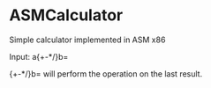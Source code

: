 # ASMCalculator
Simple calculator implemented in ASM x86

Input:
a{+-*/}b=

{+-*/}b= will perform the operation on the last result.
